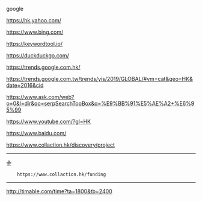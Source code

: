 google

https://hk.yahoo.com/

https://www.bing.com/

https://keywordtool.io/


https://duckduckgo.com/

https://trends.google.com.hk/

https://trends.google.com.tw/trends/yis/2019/GLOBAL/#vm=cat&geo=HK&date=2016&cid

https://www.ask.com/web?o=0&l=dir&qo=serpSearchTopBox&q=%E9%BB%91%E5%AE%A2+%E6%95%99

https://www.youtube.com/?gl=HK

https://www.baidu.com/

https://www.collaction.hk/discovery/project

---

金

        https://www.collaction.hk/funding
    
    
    
    
---

http://timable.com/time?ta=1800&tb=2400
